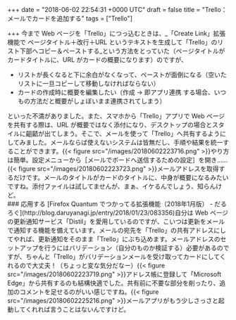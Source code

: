 
+++
date = "2018-06-02 22:54:31 +0000 UTC"
draft = false
title = "Trello：メールでカードを追加する"
tags = ["Trello"]

+++
今まで Web ページを「Trello」につっ込むときは、_「Create Link」拡張機能で ページタイトル＋改行＋URL というテキストを生成して「Trello」のリスト下部へコピー＆ペーストする_という方法をとっていた（ページタイトルがカードタイトルに、URL がカードの概要になります）のですが、

<ul>
<li>リストが長くなると下に余白がなくなって、ペーストが面倒になる（空いたリストに一旦コピーして移動しなければならない）</li>
<li>カードの作成時に概要を編集したい（作成 → 即アプリ連携 する場合、いつもの方法だと概要がしょぼいまま連携されてしまう）</li>
</ul>といった不満がありました。また、スマホから「Trello」アプリで Web ページを共有する際は、URL が概要ではなく添付になり、デスクトップの場合とスタイルに齟齬が出てしまう。そこで、メールを使って「Trello」へ共有するようにしてみました。メールならば使えないシステムは皆無だし、手順や結果を統一することができます。{{< figure src="/images/20180602223716.png"  >}}やり方は簡単。設定メニューから［メールでボードへ送信するための設定］を開き……{{< figure src="/images/20180602223723.png"  >}}メールアドレスを取得するだけです。メールのタイトルがカードのタイトルに、中身が概要になるみたいですね。添付ファイルは試してませんが、まぁ、イケるんでしょう、知らんけど。

<div class="section">
    ### 応用する
    [Firefox Quantum でつかってる拡張機能（2018年1月版） - だるろぐ](http://blog.daruyanagi.jp/entry/2018/01/23/083356)自分は Web ページの更新通知サービス「Distil」を愛用しているのですが、こいつは更新をメールで通知する機能を備えています。メールの宛先を「Trello」の共有アドレスにしてやれば、更新通知をそのまま「Trello」にぶち込めます。メールアドレスのセットアップを行うにはバリデーション（自分のものか検証する）必要があるのですが、ちゃんと「Trello」がバリデーションメールを受け取ってカードにしてくれるので大丈夫！（ちょっと変な気分だなー）{{< figure src="/images/20180602223719.png"  >}}アドレス帳に登録して「Microsoft Edge」から共有するのも結構快適でした。共有前に不要な部分を削ったり、追加のコメントを足せるのがいい感じですね。{{< figure src="/images/20180602225216.png"  >}}メールアプリがもう少しさっさと起動してくれれば言うことはないんですけど。

</div>

